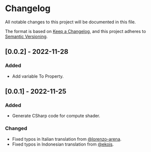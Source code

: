 # Changelog

All notable changes to this project will be documented in this file.

The format is based on [Keep a Changelog](https://keepachangelog.com/en/1.0.0/),
and this project adheres to [Semantic Versioning](https://semver.org/spec/v2.0.0.html).

## [0.0.2] - 2022-11-28

### Added

- Add variable To Property.

## [0.0.1] - 2022-11-25

### Added

- Generate CSharp code for compute shader.

### Changed

- Fixed typos in Italian translation from [@lorenzo-arena](https://github.com/lorenzo-arena).
- Fixed typos in Indonesian translation from [@ekojs](https://github.com/ekojs).
<!--
### Added
### Changed
### Deprecated
### Removed
### Fixed
### Security
-->